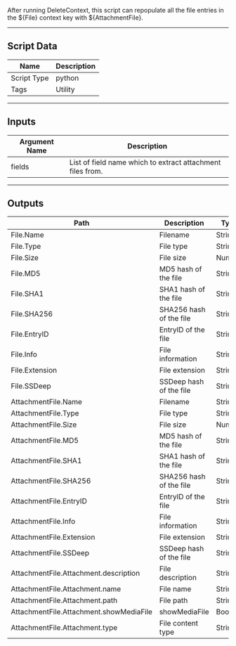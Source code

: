 After running DeleteContext, this script can repopulate all the file entries in the ${File} context key with ${AttachmentFile}.

---
## Script Data

| **Name** | **Description** |
| --- | --- |
| Script Type | python |
| Tags | Utility |

---
## Inputs

| **Argument Name** | **Description** |
| --- | --- |
| fields | List of field name which to extract attachment files from. |

---
## Outputs

| **Path** | **Description** | **Type** |
| --- | --- | --- |
| File.Name | Filename | String |
| File.Type | File type | String |
| File.Size | File size | Number |
| File.MD5 | MD5 hash of the file | String |
| File.SHA1 | SHA1 hash of the file | String |
| File.SHA256 | SHA256 hash of the file | String |
| File.EntryID | EntryID of the file | String |
| File.Info | File information | String |
| File.Extension | File extension | String |
| File.SSDeep | SSDeep hash of the file | String |
| AttachmentFile.Name | Filename | String |
| AttachmentFile.Type | File type | String |
| AttachmentFile.Size | File size | Number |
| AttachmentFile.MD5 | MD5 hash of the file | String |
| AttachmentFile.SHA1 | SHA1 hash of the file | String |
| AttachmentFile.SHA256 | SHA256 hash of the file | String |
| AttachmentFile.EntryID | EntryID of the file | String |
| AttachmentFile.Info | File information | String |
| AttachmentFile.Extension | File extension | String |
| AttachmentFile.SSDeep | SSDeep hash of the file | String |
| AttachmentFile.Attachment.description | File description | String |
| AttachmentFile.Attachment.name | File name | String |
| AttachmentFile.Attachment.path | File path | String |
| AttachmentFile.Attachment.showMediaFile | showMediaFile | Boolean |
| AttachmentFile.Attachment.type | File content type | String |
